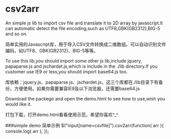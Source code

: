 # csv2arr
An simple js lib to import csv file and translate it to 2D array by javascript.It can automatic detect the file encoding,such as UTF8,GBK(GB2312),BIG-5 and so on.

简单实用的Javascript库，用于导入CSV文件转换成二维数组。可以自动识别文件编码，如UTF8、GBK(GB2312)、BIG-5等等。

To use this lib,you should import some other js lib,include jquery, papaparse.js and jschardet.js,which is include in the ./lib directory.If you customer use IE9 or less,you should import base64.js too.

库依赖：jquery.js、papaparse.js、jschardet.js，这三个库都在./lib目录下有备份，方便使用。如果你需要兼容IE9及以下浏览器，还需要base64.js

Download the packege and open the demo.html to see how to use,wish you would like it.

打包下载，打开demo.html看看使用示范，希望你喜欢^_^

###simple demo 简单示例
$("input[name=csvfile]").csv2arr(function( arr ){
    console.log( arr );
});
